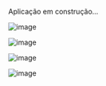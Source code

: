 Aplicação em construção...

![image](https://github.com/fabiodrneles/login/assets/42509240/d6dce48c-db05-410d-9759-03c94fda68b7)

![image](https://github.com/fabiodrneles/login/assets/42509240/2d4f838d-22e8-405c-abbe-69ffa34cd9b3)

![image](https://github.com/fabiodrneles/login/assets/42509240/d7fb9775-0458-4a51-8b85-ca28de16d295)

![image](https://github.com/fabiodrneles/login/assets/42509240/09a5e211-3948-45e4-81c2-ded14a169c6a)



 
 
